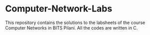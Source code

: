 # Computer-Network-Labs

This repository contains the solutions to the labsheets of the course Computer Networks in BITS Pilani. All the codes are written in C.
